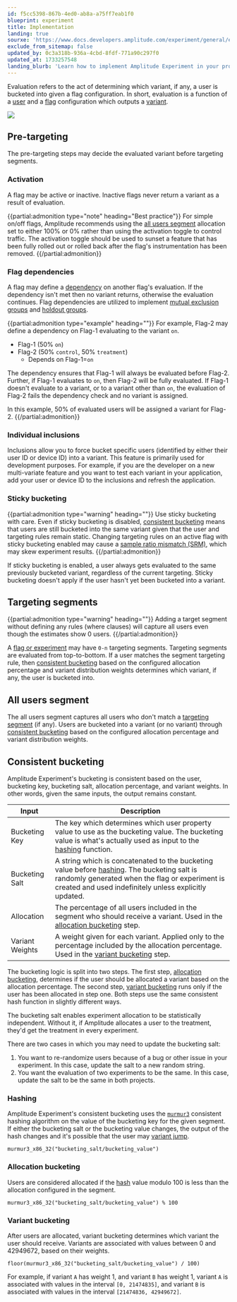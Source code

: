 ```yaml
---
id: f5cc5398-867b-4ed0-ab8a-a75ff7eab1f0
blueprint: experiment
title: Implementation
landing: true
sourxe: 'https://www.docs.developers.amplitude.com/experiment/general/evaluation/implementation/'
exclude_from_sitemap: false
updated_by: 0c3a318b-936a-4cbd-8fdf-771a90c297f0
updated_at: 1733257548
landing_blurb: 'Learn how to implement Amplitude Experiment in your product.'
---
```

Evaluation refers to the act of determining which variant, if any, a user is bucketed into given a flag configuration. In short, evaluation is a function of a [user](/docs/feature-experiment/data-model#users) and a [flag](/docs/feature-experiment/data-model#flags-and-experiments) configuration which outputs a [variant](/docs/feature-experiment/data-model#variants).

![](statamic://asset::help_center_conversions::experiment/evaluation-implementation.drawio.svg)


## Pre-targeting

The pre-targeting steps may decide the evaluated variant before targeting segments.

### Activation

A flag may be active or inactive. Inactive flags never return a variant as a result of evaluation.

{{partial:admonition type="note" heading="Best practice"}}
For simple on/off flags, Amplitude recommends using the [all users segment](#all-users-segment) allocation set to either 100% or 0% rather than using the activation toggle to control traffic. The activation toggle should be used to sunset a feature that has been fully rolled out or rolled back after the flag's instrumentation has been removed.
{{/partial:admonition}}

### Flag dependencies

A flag may define a [dependency](/docs/feature-experiment/under-the-hood/flag-dependencies) on another flag's evaluation. If the dependency isn't met then no variant returns, otherwise the evaluation continues. Flag dependencies are utilized to implement [mutual exclusion groups](/docs/feature-experiment/under-the-hood/flag-dependencies#mutual-exclusion-groups) and [holdout groups](/docs/feature-experiment/under-the-hood/flag-dependencies#holdout-groups).

{{partial:admonition type="example" heading=""}}
For example, Flag-2 may define a dependency on Flag-1 evaluating to the variant `on`.

* Flag-1 (50% `on`)
* Flag-2 (50% `control`, 50% `treatment`)
    * Depends on Flag-1=`on`

The dependency ensures that Flag-1 will always be evaluated before Flag-2. Further, if Flag-1 evaluates to `on`, then Flag-2 will be fully evaluated. If Flag-1 doesn't evaluate to a variant, or to a variant other than `on`, the evaluation of Flag-2 fails the dependency check and no variant is assigned.

In this example, 50% of evaluated users will be assigned a variant for Flag-2.
{{/partial:admonition}}

### Individual inclusions

Inclusions allow you to force bucket specific users (identified by either their user ID or device ID) into a variant. This feature is primarily used for development purposes. For example, if you are the developer on a new multi-variate feature and you want to test each variant in your application, add your user or device ID to the inclusions and refresh the application.

### Sticky bucketing

{{partial:admonition type="warning" heading=""}}
Use sticky bucketing with care. Even if sticky bucketing is disabled, [consistent bucketing](#consistent-bucketing) means that users are still bucketed into the same variant given that the user and targeting rules remain static. Changing targeting rules on an active flag with sticky bucketing enabled may cause a [sample ratio mismatch (SRM)](/docs/feature-experiment/troubleshooting/sample-ratio-mismatch), which may skew experiment results.
{{/partial:admonition}}

If sticky bucketing is enabled, a user always gets evaluated to the same previously bucketed variant, regardless of the current targeting. Sticky bucketing doesn't apply if the user hasn't yet been bucketed into a variant.

## Targeting segments

{{partial:admonition type="warning" heading=""}}
Adding a target segment without defining any rules (where clauses) will capture all users even though the estimates show 0 users.
{{/partial:admonition}}

A [flag or experiment](/docs/feature-experiment/data-model#flags-and-experiments) may have `0-n` targeting segments. Targeting segments are evaluated from top-to-bottom. If a user matches the segment targeting rule, then [consistent bucketing](#consistent-bucketing) based on the configured allocation percentage and variant distribution weights determines which variant, if any, the user is bucketed into.

## All users segment

The all users segment captures all users who don't match a [targeting segment](#targeting-segments) (if any). Users are bucketed into a variant (or no variant) through [consistent bucketing](#consistent-bucketing) based on the configured allocation percentage and variant distribution weights.

## Consistent bucketing

Amplitude Experiment's bucketing is consistent based on the user, bucketing key, bucketing salt, allocation percentage, and variant weights. In other words, given the same inputs, the output remains constant.

| <div class='med-big-column'> Input </div> | Description |
| --- | --- |
| Bucketing Key | The key which determines which user property value to use as the bucketing value. The bucketing value is what's actually used as input to the [hashing](#hashing) function. |
| Bucketing Salt | A string which is concatenated to the bucketing value before [hashing](#hashing). The bucketing salt is randomly generated when the flag or experiment is created and used indefinitely unless explicitly updated. |
| Allocation | The percentage of all users included in the segment who should receive a variant. Used in the [allocation bucketing](#allocation-bucketing) step. |
| Variant Weights | A weight given for each variant. Applied only to the percentage included by the allocation percentage. Used in the [variant bucketing](#variant-bucketing) step. |

The bucketing logic is split into two steps. The first step, [allocation bucketing](#allocation-bucketing), determines if the user should be allocated a variant based on the allocation percentage. The second step, [variant bucketing](#variant-bucketing) runs only if the user has been allocated in step one. Both steps use the same consistent hash function in slightly different ways.

The bucketing salt enables experiment allocation to be statistically independent. Without it, if Amplitude allocates a user to the treatment, they'd get the treatment in every experiment.

There are two cases in which you may need to update the bucketing salt:

1. You want to re-randomize users because of a bug or other issue in your experiment. In this case, update the salt to a new random string.
2. You want the evaluation of two experiments to be the same. In this case, update the salt to be the same in both projects.

### Hashing

Amplitude Experiment's consistent bucketing uses the [`murmur3`](https://en.wikipedia.org/wiki/MurmurHash) consistent hashing algorithm on the value of the bucketing key for the given segment. If either the bucketing salt or the bucketing value changes, the output of the hash changes and it's possible that the user may [variant jump](/docs/feature-experiment/troubleshooting/variant-jumping). 

```text
murmur3_x86_32("bucketing_salt/bucketing_value")
```

### Allocation bucketing

Users are considered allocated if the [hash](#hashing) value modulo 100 is less than the allocation configured in the segment.

```text
murmur3_x86_32("bucketing_salt/bucketing_value") % 100
```

### Variant bucketing

After users are allocated, variant bucketing determines which variant the user should receive. Variants are associated with values between 0 and 42949672, based on their weights.

```text
floor(murmur3_x86_32("bucketing_salt/bucketing_value") / 100)
```

For example, if variant `A` has weight 1, and variant `B` has weight 1, variant `A` is associated with values in the interval `[0, 21474835]`, and variant `B` is associated with values in the interval `[21474836, 42949672]`.
